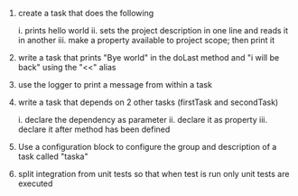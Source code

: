 1. create a task that does the following
   
     i.    prints hello world
     ii.   sets the project description in one line and reads it in another
     iii.  make a property available to project scope; then print it

2. write a task that prints "Bye world" in the doLast method and "i will be back" using the "<<" alias

3. use the logger to print a message from within a task

4. write a task that depends on 2 other tasks (firstTask and secondTask)

   i.   declare the dependency as parameter
   ii.  declare it as property
   iii. declare it after method has been defined

5. Use a configuration block to configure the group and description of a task called "taska"

6. split integration from unit tests so that when test is run only unit tests are executed
